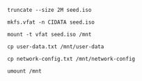 `truncate --size 2M seed.iso`

`mkfs.vfat -n CIDATA seed.iso`

`mount -t vfat seed.iso /mnt`

`cp user-data.txt /mnt/user-data`

`cp network-config.txt /mnt/network-config`

`umount /mnt`
